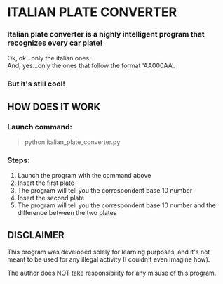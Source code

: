 
# ITALIAN PLATE CONVERTER

### Italian plate converter is a highly intelligent program that recognizes every car plate!

Ok, ok...only the italian ones.  
And, yes...only the ones that follow the format 'AA000AA'.

### But it's still cool!


## HOW DOES IT WORK

### Launch command:

> python italian_plate_converter.py

### Steps:

1. Launch the program with the command above
2. Insert the first plate
3. The program will tell you the correspondent base 10 number
4. Insert the second plate
5. The program will tell you the correspondent base 10 number and the difference between the two plates

## DISCLAIMER

This program was developed solely for learning purposes, and it's not 
meant to be used for any illegal activity (I couldn't even imagine how).

The author does NOT take responsibility for any misuse of this program.
